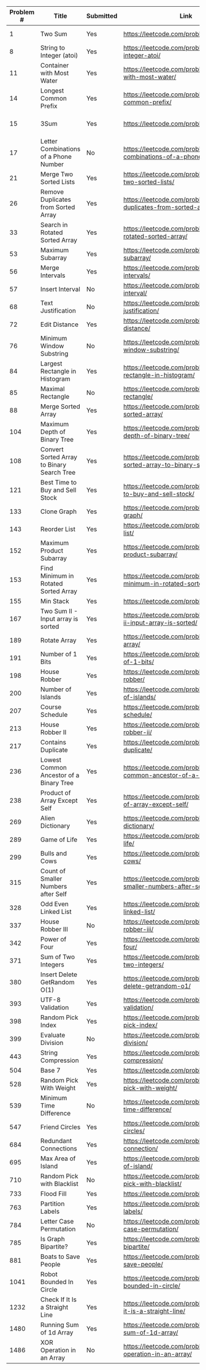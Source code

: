 |Problem #  | Title                                      | Submitted  | Link                                                                        | Tags                   |
| --------- | ------------------------------------------ | ---------- | ----------------------------------------------------------------------------|------------------------|
|   1       | Two Sum                                    | Yes        | https://leetcode.com/problems/two-sum/                                      | Array, 2 Pointer       |
|   8       | String to Integer (atoi)                   | Yes        | https://leetcode.com/problems/string-to-integer-atoi/                       |                        |
|  11       | Container with Most Water                  | Yes        | https://leetcode.com/problems/container-with-most-water/                    |                        |
|  14       | Longest Common Prefix                      | Yes        | https://leetcode.com/problems/longest-common-prefix/                        | Array, Trie            |
|  15       | 3Sum                                       | Yes        | https://leetcode.com/problems/3sum/                                         | Array, 2 Pointer, Hash |
|  17       | Letter Combinations of a Phone Number      | No         | https://leetcode.com/problems/letter-combinations-of-a-phone-number/        |                        |
|  21       | Merge Two Sorted Lists                     | Yes        | https://leetcode.com/problems/merge-two-sorted-lists/                       |                        |
|  26       | Remove Duplicates from Sorted Array        | Yes        | https://leetcode.com/problems/remove-duplicates-from-sorted-array/          |                        |
|  33       | Search in Rotated Sorted Array             | Yes        | https://leetcode.com/problems/search-in-rotated-sorted-array/               |                        |
|  53       | Maximum Subarray                           | Yes        | https://leetcode.com/problems/maximum-subarray/                             |                        |
|  56       | Merge Intervals                            | Yes        | https://leetcode.com/problems/merge-intervals/                              |                        |
|  57       | Insert Interval                            | No         | https://leetcode.com/problems/insert-interval/                              |                        |
|  68       | Text Justification                         | No         | https://leetcode.com/problems/text-justification/                           |                        |
|  72       | Edit Distance                              | Yes        | https://leetcode.com/problems/edit-distance/                                |                        |
|  76       | Minimum Window Substring                   | No         | https://leetcode.com/problems/minimum-window-substring/                     |                        |
|  84       | Largest Rectangle in Histogram             | Yes        | https://leetcode.com/problems/largest-rectangle-in-histogram/               |                        |
|  85       | Maximal Rectangle                          | No         | https://leetcode.com/problems/maximal-rectangle/                            |                        |
|  88       | Merge Sorted Array                         | Yes        | https://leetcode.com/problems/merge-sorted-array/                           |                        |
| 104       | Maximum Depth of Binary Tree               | Yes        | https://leetcode.com/problems/maximum-depth-of-binary-tree/                 |                        |
| 108       | Convert Sorted Array to Binary Search Tree | Yes        | https://leetcode.com/problems/convert-sorted-array-to-binary-search-tree/   |                        |
| 121       | Best Time to Buy and Sell Stock            | Yes        | https://leetcode.com/problems/best-time-to-buy-and-sell-stock/              |                        |
| 133       | Clone Graph                                | Yes        | https://leetcode.com/problems/clone-graph/                                  |                        |
| 143       | Reorder List                               | Yes        | https://leetcode.com/problems/reorder-list/                                 |                        |
| 152       | Maximum Product Subarray                   | Yes        | https://leetcode.com/problems/maximum-product-subarray/                     |                        |
| 153       | Find Minimum in Rotated Sorted Array       | Yes        | https://leetcode.com/problems/find-minimum-in-rotated-sorted-array/         |                        |
| 155       | Min Stack                                  | Yes        | https://leetcode.com/problems/min-stack/                                    |                        |
| 167       | Two Sum II - Input array is sorted         | Yes        | https://leetcode.com/problems/two-sum-ii-input-array-is-sorted/             |                        |
| 189       | Rotate Array                               | Yes        | https://leetcode.com/problems/rotate-array/                                 |                        |
| 191       | Number of 1 Bits                           | Yes        | https://leetcode.com/problems/number-of-1-bits/                             | Bitwise, Masking       |
| 198       | House Robber                               | Yes        | https://leetcode.com/problems/house-robber/                                 |                        |
| 200       | Number of Islands                          | Yes        | https://leetcode.com/problems/number-of-islands/                            |                        |
| 207       | Course Schedule                            | Yes        | https://leetcode.com/problems/course-schedule/                              |                        |
| 213       | House Robber II                            | Yes        | https://leetcode.com/problems/house-robber-ii/                              |                        |
| 217       | Contains Duplicate                         | Yes        | https://leetcode.com/problems/contains-duplicate/                           |                        |
| 236       | Lowest Common Ancestor of a Binary Tree    | Yes        | https://leetcode.com/problems/lowest-common-ancestor-of-a-binary-tree/      |                        |
| 238       | Product of Array Except Self               | Yes        | https://leetcode.com/problems/product-of-array-except-self/                 |                        |
| 269       | Alien Dictionary                           | Yes        | https://leetcode.com/problems/alien-dictionary/                             |                        |
| 289       | Game of Life                               | Yes        | https://leetcode.com/problems/game-of-life/                                 |                        |
| 299       | Bulls and Cows                             | Yes        | https://leetcode.com/problems/bulls-and-cows/                               |                        |
| 315       | Count of Smaller Numbers after Self        | Yes        | https://leetcode.com/problems/count-of-smaller-numbers-after-self/          |                        |
| 328       | Odd Even Linked List                       | Yes        | https://leetcode.com/problems/odd-even-linked-list/                         |                        |
| 337       | House Robber III                           | No         | https://leetcode.com/problems/house-robber-iii/                             |                        |
| 342       | Power of Four                              | Yes        | https://leetcode.com/problems/power-of-four/                                |                        |
| 371       | Sum of Two Integers                        | Yes        | https://leetcode.com/problems/sum-of-two-integers/                          | Bitwise Operators      |
| 380       | Insert Delete GetRandom O(1)               | Yes        | https://leetcode.com/problems/insert-delete-getrandom-o1/                   |                        |
| 393       | UTF-8 Validation                           | Yes        | https://leetcode.com/problems/utf-8-validation/                             |                        |
| 398       | Random Pick Index                          | Yes        | https://leetcode.com/problems/random-pick-index/                            |                        |
| 399       | Evaluate Division                          | No         | https://leetcode.com/problems/evaluate-division/                            |                        |
| 443       | String Compression                         | Yes        | https://leetcode.com/problems/string-compression/                           |                        |
| 504       | Base 7                                     | Yes        | https://leetcode.com/problems/base-7/                                       |                        |
| 528       | Random Pick With Weight                    | Yes        | https://leetcode.com/problems/random-pick-with-weight/                      |                        |
| 539       | Minimum Time Difference                    | No         | https://leetcode.com/problems/minimum-time-difference/                      |                        |
| 547       | Friend Circles                             | Yes        | https://leetcode.com/problems/friend-circles/                               |                        |
| 684       | Redundant Connections                      | Yes        | https://leetcode.com/problems/redundant-connection/                         |                        |
| 695       | Max Area of Island                         | Yes        | https://leetcode.com/problems/max-area-of-island/                           |                        |
| 710       | Random Pick with Blacklist                 | No         | https://leetcode.com/problems/random-pick-with-blacklist/                   |                        |
| 733       | Flood Fill                                 | Yes        | https://leetcode.com/problems/flood-fill/                                   |                        |
| 763       | Partition Labels                           | Yes        | https://leetcode.com/problems/partition-labels/                             |                        |
| 784       | Letter Case Permutation                    | No         | https://leetcode.com/problems/letter-case-permutation/                      |                        |
| 785       | Is Graph Bipartite?                        | Yes        | https://leetcode.com/problems/is-graph-bipartite/                           |                        |
| 881       | Boats to Save People                       | Yes        | https://leetcode.com/problems/boats-to-save-people/                         |                        |
|1041       | Robot Bounded In Circle                    | Yes        | https://leetcode.com/problems/robot-bounded-in-circle/                      |                        |
|1232       | Check If It Is a Straight Line             | Yes        | https://leetcode.com/problems/check-if-it-is-a-straight-line/               |                        |
|1480       | Running Sum of 1d Array                    | Yes        | https://leetcode.com/problems/running-sum-of-1d-array/                      |                        |
|1486       | XOR Operation in an Array                  | No         | https://leetcode.com/problems/xor-operation-in-an-array/                    |                        |



